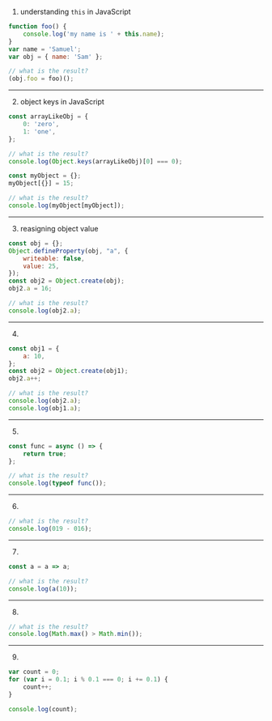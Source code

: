 1. understanding `this` in JavaScript
```javascript
function foo() {
    console.log('my name is ' + this.name);
}
var name = 'Samuel';
var obj = { name: 'Sam' };

// what is the result?
(obj.foo = foo)();
```

----

2. object keys in JavaScript 
```javascript
const arrayLikeObj = {
    0: 'zero',
    1: 'one',
};

// what is the result?
console.log(Object.keys(arrayLikeObj)[0] === 0);
```

```javascript
const myObject = {};
myObject[{}] = 15;

// what is the result?
console.log(myObject[myObject]);
```
----

3. reasigning object value 
```javascript
const obj = {};
Object.defineProperty(obj, "a", {
    writeable: false,
    value: 25,
});
const obj2 = Object.create(obj);
obj2.a = 16;

// what is the result?
console.log(obj2.a);
```

----

4.  
```javascript
const obj1 = {
    a: 10,
};
const obj2 = Object.create(obj1);
obj2.a++;

// what is the result?
console.log(obj2.a);
console.log(obj1.a);
```

----

5.  
```javascript
const func = async () => {
    return true;
};

// what is the result?
console.log(typeof func());
```

----

6.  
```javascript
// what is the result?
console.log(019 - 016);
```

----

7.
```javascript
const a = a => a;

// what is the result?
console.log(a(10));
```

----

8.
```javascript
// what is the result?
console.log(Math.max() > Math.min());
```

----

9.
```javascript
var count = 0;
for (var i = 0.1; i % 0.1 === 0; i += 0.1) {
	count++;
}

console.log(count);
```
